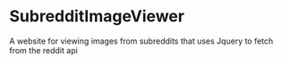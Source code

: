 # SubredditImageViewer
A website for viewing images from subreddits that uses Jquery to fetch from the reddit api 
